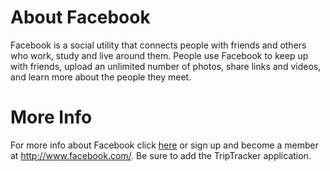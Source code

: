# About Facebook #

Facebook is a social utility that connects people with friends and others who work, study and live around them. People use Facebook to keep up with friends, upload an unlimited number of photos, share links and videos, and learn more about the people they meet.

# More Info #

For more info about Facebook click [here](http://www.facebook.com/about.php) or sign up and become a member at http://www.facebook.com/. Be sure to add the TripTracker application.